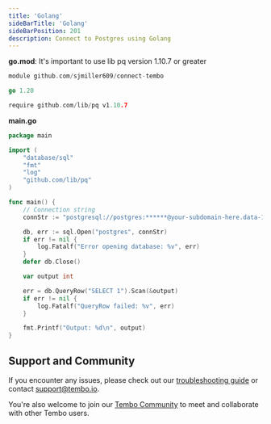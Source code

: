 ```yaml
---
title: 'Golang'
sideBarTitle: 'Golang'
sideBarPosition: 201
description: Connect to Postgres using Golang
---
```


**go.mod**: It's important to use lib pq version 1.10.7 or greater

``` go title="go.mod"
module github.com/sjmiller609/connect-tembo

go 1.20

require github.com/lib/pq v1.10.7
```

**main.go**

``` go title="main.go"
package main

import (
	"database/sql"
	"fmt"
	"log"
	"github.com/lib/pq"
)

func main() {
	// Connection string
	connStr := "postgresql://postgres:******@your-subdomain-here.data-1.use1.tembo.io:5432?sslmode=require"

	db, err := sql.Open("postgres", connStr)
	if err != nil {
		log.Fatalf("Error opening database: %v", err)
	}
	defer db.Close()

	var output int

	err = db.QueryRow("SELECT 1").Scan(&output)
	if err != nil {
		log.Fatalf("QueryRow failed: %v", err)
	}

	fmt.Printf("Output: %d\n", output)
}
```

## Support and Community

If you encounter any issues, please check out our [troubleshooting guide](/docs/product/cloud/troubleshooting/connectivity) or contact [support@tembo.io](mailto:support@tembo.io).

You're also welcome to join our [Tembo Community](https://join.slack.com/t/tembocommunity/shared_invite/zt-23o25qt91-AnZoC1jhLMLubwia4GeNGw) to meet and collaborate with other Tembo users.

